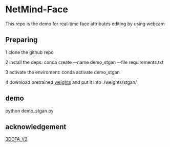 # NetMind-Face
This repo is the demo for real-time face attributes editing by using webcam

## Preparing
1 clone the github repo

2 install the deps: conda create --name demo_stgan --file requirements.txt

3 activate the enviroment: conda activate demo_stgan

4 download pretrained [weights](https://drive.google.com/file/d/1mgl5F5ze5qPls6vjCYwnshlMmTeg5RuE/view?usp=sharing) and put it into ./weights/stgan/ 


## demo
python demo_stgan.py


## acknowledgement
[3DDFA_V2](https://github.com/cleardusk/3DDFA_V2)
